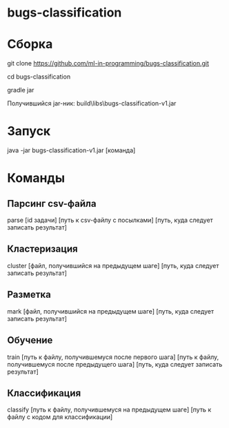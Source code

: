 # bugs-classification

# Сборка

git clone https://github.com/ml-in-programming/bugs-classification.git

cd bugs-classification

gradle jar

Получившийся jar-ник: build\libs\bugs-classification-v1.jar

# Запуск

java -jar bugs-classification-v1.jar [команда]

# Команды

## Парсинг csv-файла

parse [id задачи] [путь к csv-файлу с посылками] [путь, куда следует записать результат]

## Кластеризация

cluster [файл, получившийся на предыдущем шаге] [путь, куда следует записать результат]

## Разметка

mark [файл, получившийся на предыдущем шаге] [путь, куда следует записать результат]

## Обучение

train [путь к файлу, получившемуся после первого шага] [путь к файлу, получившемуся после предыдущего шага] [путь, куда следует записать результат]

## Классификация

classify [путь к файлу, получившемуся на предыдущем шаге] [путь к файлу с кодом для классификации]